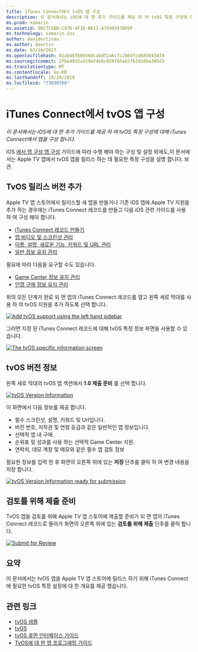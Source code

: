```yaml
---
title: iTunes Connect에서 tvOS 앱 구성
description: 이 문서에서는 iOS에 대 한 추가 가이드를 제공 하 여 tvOS 특정 구성에 대해 iTunes Connect에서 앱을 구성 합니다.
ms.prod: xamarin
ms.assetid: 86C7C5BD-C97D-4F1D-B611-A7694557BFDF
ms.technology: xamarin-ios
author: davidortinau
ms.author: daortin
ms.date: 03/16/2017
ms.openlocfilehash: 01ab48f68656dcabdf2a6cfc286dfcd8850454f8
ms.sourcegitcommit: 2fbe4932a319af4ebc829f65eb1fb1816ba305d3
ms.translationtype: MT
ms.contentlocale: ko-KR
ms.lasthandoff: 10/29/2019
ms.locfileid: "73030760"
---
```

# <a name="configure-your-tvos-app-in-itunes-connect"></a>iTunes Connect에서 tvOS 앱 구성

_이 문서에서는 iOS에 대 한 추가 가이드를 제공 하 여 tvOS 특정 구성에 대해 iTunes Connect에서 앱을 구성 합니다._

IOS [에서 앱 구성 앱 구성](~/ios/deploy-test/app-distribution/app-store-distribution/itunesconnect.md) 가이드에 따라 수행 해야 하는 구성 및 설정 외에도,이 문서에서는 Apple TV 앱에서 tvOS 앱을 릴리스 하는 데 필요한 특정 구성을 설명 합니다. 보관.

<a name="Adding-a-tvOS-Release-Version" />

## <a name="adding-a-tvos-release-version"></a>TvOS 릴리스 버전 추가

Apple TV 앱 스토어에서 릴리스할 새 앱을 만들거나 기존 iOS 앱에 Apple TV 지원을 추가 하는 경우에는 iTunes Connect 레코드를 만들고 다음 iOS 관련 가이드를 사용 하 여 구성 해야 합니다.

- [iTunes Connect 레코드 만들기](~/ios/deploy-test/app-distribution/app-store-distribution/itunesconnect.md#creating)
- [앱 비디오 및 스크린샷 관리](~/ios/deploy-test/app-distribution/app-store-distribution/itunesconnect.md#managing)
- [이름, 설명, 새로운 기능, 키워드 및 URL 관리](~/ios/deploy-test/app-distribution/app-store-distribution/itunesconnect.md#metadata)
- [일반 정보 유지 관리](~/ios/deploy-test/app-distribution/app-store-distribution/itunesconnect.md#general)

필요에 따라 다음을 요구할 수도 있습니다.

- [Game Center 정보 유지 관리](~/ios/deploy-test/app-distribution/app-store-distribution/itunesconnect.md#game-center)
- [인앱 구매 정보 유지 관리](~/ios/deploy-test/app-distribution/app-store-distribution/itunesconnect.md#iap)

위의 모든 단계가 완료 되 면 앱의 iTunes Connect 레코드를 열고 왼쪽 세로 막대를 사용 하 여 tvOS 지원을 추가 하도록 선택 합니다.

[![](itunes-connect-images/connect01.png "Add tvOS support using the left hand sidebar")](itunes-connect-images/connect01.png#lightbox)

그러면 지정 된 iTunes Connect 레코드에 대해 tvOS 특정 정보 화면을 사용할 수 있습니다.

[![](itunes-connect-images/connect02.png "The tvOS specific information screen")](itunes-connect-images/connect02.png#lightbox)

<a name="tvOS-Version-Information" />

## <a name="tvos-version-information"></a>tvOS 버전 정보

왼쪽 세로 막대의 tvOS 앱 섹션에서 **1.0 제출 준비** 를 선택 합니다.

[![](itunes-connect-images/connect03.png "tvOS Version Information")](itunes-connect-images/connect03.png#lightbox)

이 화면에서 다음 정보를 제공 합니다.

- 필수 스크린샷, 설명, 키워드 및 Url입니다.
- 버전 번호, 저작권 및 연령 등급과 같은 일반적인 앱 정보입니다.
- 선택적 앱 내 구매.
- 순위표 및 성과를 사용 하는 선택적 Game Center 지원.
- 연락처, 데모 계정 및 메모와 같은 필수 앱 검토 정보

필요한 정보를 입력 한 후 화면의 오른쪽 위에 있는 **저장** 단추를 클릭 하 여 변경 내용을 저장 합니다.

[![](itunes-connect-images/connect04.png "tvOS Version Information ready for submission")](itunes-connect-images/connect04.png#lightbox)

<a name="Submitting-for-Review" />

## <a name="preparing-to-submit-for-review"></a>검토를 위해 제출 준비

TvOS 앱을 검토를 위해 Apple TV 앱 스토어에 제출할 준비가 되 면 앱의 iTunes Connect 레코드로 돌아가 화면의 오른쪽 위에 있는 **검토를 위해 제출** 단추를 클릭 합니다.

[![](itunes-connect-images/connect05.png "Submit for Review")](itunes-connect-images/connect05.png#lightbox)

<a name="Summary" />

## <a name="summary"></a>요약

이 문서에서는 tvOS 앱을 Apple TV 앱 스토어에 릴리스 하기 위해 iTunes Connect에 필요한 tvOS 특정 설정에 대 한 개요를 제공 했습니다.

## <a name="related-links"></a>관련 링크

- [tvOS 샘플](https://docs.microsoft.com/samples/browse/?products=xamarin&term=Xamarin.iOS+tvOS)
- [tvOS](https://developer.apple.com/tvos/)
- [tvOS 휴먼 인터페이스 가이드](https://developer.apple.com/tvos/human-interface-guidelines/)
- [TvOS에 대 한 앱 프로그래밍 가이드](https://developer.apple.com/library/prerelease/tvos/documentation/General/Conceptual/AppleTV_PG/)
